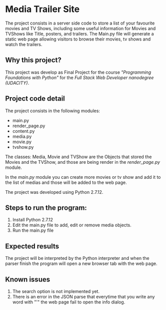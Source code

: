 # Media Trailer Site

The project consists in a server side code to store a list of your favourite movies and TV Shows, including some useful
information for Movies and TVShows like Title, posters, and trailers.
The Main.py file will generate a static web page allowing visitors to browse their movies, tv shows and watch the trailers.

## Why this project?

This project was develop as Final Project for the course <i>"Programming Foundations with Python"</i> for the <i>Full Stack Web 
Developer nanodegree (UDACITY)</i>.

## Project code detail

The project consists in the following modules:

<ul>
  <li>main.py</li>
  <li>render_page.py</li>
  <li>content.py</li>
  <li>media.py</li>
  <li>movie.py</li>
  <li>tvshow.py</li>
</ul>

The classes: Media, Movie and TVShow are the Objects that stored the Movies and the TVShow, and those are being render in 
the <i>render_page.py</i> module.

In the <i>main.py</i> module you can create more movies or tv show and add it to the list of medias and those will be added to
the web page.

The project was developed using Python 2.7.12.

## Steps to run the program:

<ol>
  <li>Install Python 2.7.12 </li>
  <li>Edit the main.py file to add, edit or remove media objects.</li>
  <li>Run the main.py file</li>
</ol>

## Expected results

The project will be interpreted by the Python interpreter and when the parser finish the program will open a new browser tab
with the web page.

## Known issues
<ol>
  <li>The search option is not implemented yet.</li>
  <li>There is an error in the JSON parse that everytime that you write any word with "'" the web page fail to open the info dialog.</li>
</ol>
